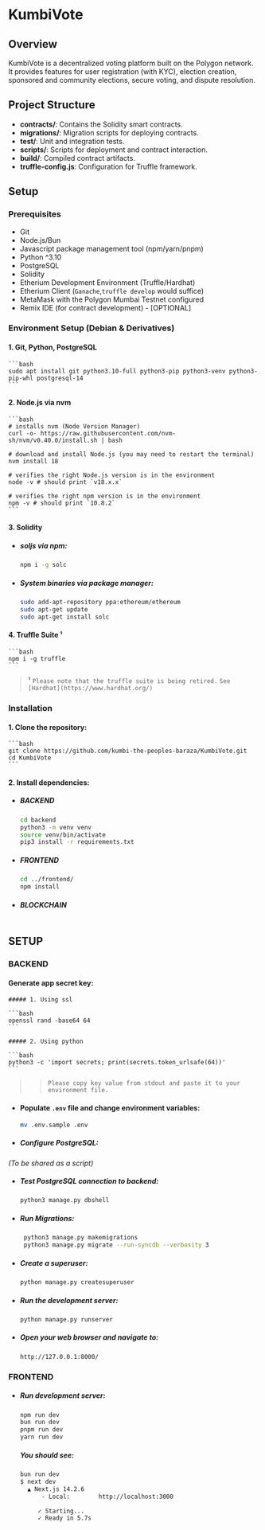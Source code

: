 # KumbiVote

## Overview

KumbiVote is a decentralized voting platform built on the Polygon network. It provides features for user registration (with KYC), election creation, sponsored and community elections, secure voting, and dispute resolution.

## Project Structure

- **contracts/**: Contains the Solidity smart contracts.
- **migrations/**: Migration scripts for deploying contracts.
- **test/**: Unit and integration tests.
- **scripts/**: Scripts for deployment and contract interaction.
- **build/**: Compiled contract artifacts.
- **truffle-config.js**: Configuration for Truffle framework.

## Setup

### Prerequisites
- Git
- Node.js/Bun
- Javascript package management tool (npm/yarn/pnpm)
- Python ^3.10
- PostgreSQL
- Solidity
- Etherium Development Environment (Truffle/Hardhat)
- Etherium Client (`Ganache`,`truffle develop` would suffice)
- MetaMask with the Polygon Mumbai Testnet configured
- Remix IDE (for contract development) - [OPTIONAL]

### Environment Setup (Debian & Derivatives)

#### 1. Git, Python, PostgreSQL

    ```bash
    sudo apt install git python3.10-full python3-pip python3-venv python3-pip-whl postgresql-14
    ```

#### 2. Node.js via nvm

    ```bash
    # installs nvm (Node Version Manager)
    curl -o- https://raw.githubusercontent.com/nvm-sh/nvm/v0.40.0/install.sh | bash

    # download and install Node.js (you may need to restart the terminal)
    nvm install 18

    # verifies the right Node.js version is in the environment
    node -v # should print `v18.x.x`

    # verifies the right npm version is in the environment
    npm -v # should print `10.8.2`
    ```


#### 3. Solidity

- ##### soljs via npm:

    ```bash
    npm i -g solc
    ```

- ##### System binaries via package manager:

    ```bash
    sudo add-apt-repository ppa:ethereum/ethereum
    sudo apt-get update
    sudo apt-get install solc
    ```

#### 4. Truffle Suite **¹**

    ```bash
    npm i -g truffle
    ```

> **¹** ```Please note that the truffle suite is being retired.```
> ```See [Hardhat](https://www.hardhat.org/)```



### Installation

#### 1. Clone the repository:

    ```bash
    git clone https://github.com/kumbi-the-peoples-baraza/KumbiVote.git
    cd KumbiVote
    ```

 #### 2. Install dependencies:

- ##### BACKEND

    ```bash
    cd backend
    python3 -m venv venv
    source venv/bin/activate
    pip3 install -r requirements.txt
    ```

- ##### FRONTEND

    ```bash
    cd ../frontend/
    npm install
    ```

- ##### BLOCKCHAIN

    ```bash
    ```

## SETUP

### BACKEND

#### Generate app secret key:

    ##### 1. Using ssl

    ```bash
    openssl rand -base64 64
    ```

    ##### 2. Using python

    ```bash
    python3 -c 'import secrets; print(secrets.token_urlsafe(64))'
    ```

>> `Please copy key value from stdout and paste it to your environment file.`


- #### Populate `.env` file and change environment variables:

    ```bash
    mv .env.sample .env
    ```

- ##### Configure PostgreSQL:
*(To be shared as a script)*

- ##### Test PostgreSQL connection to backend:

    ```bash
    python3 manage.py dbshell
    ```

- ##### Run Migrations:

    ```bash
     python3 manage.py makemigrations
     python3 manage.py migrate --run-syncdb --verbosity 3
     ```

- ##### Create a superuser:

    ```bash
    python manage.py createsuperuser
    ```

- ##### Run the development server:

    ```bash
    python manage.py runserver
    ```

- ##### Open your web browser and navigate to:

    `http://127.0.0.1:8000/`


### FRONTEND

- ##### Run development server:

    ```bash
    npm run dev
    bun run dev
    pnpm run dev
    yarn run dev
    ```

    ##### You should see:

    ```bash
    bun run dev
    $ next dev
      ▲ Next.js 14.2.6
          - Local:        http://localhost:3000

         ✓ Starting...
         ✓ Ready in 5.7s
    ```
